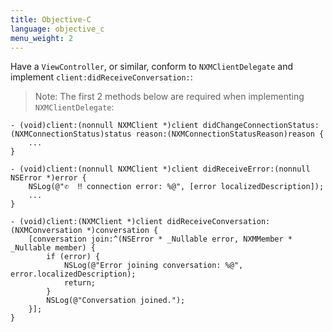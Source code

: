 ```yaml
---
title: Objective-C
language: objective_c
menu_weight: 2
---
```


Have a `ViewController`, or similar, conform to `NXMClientDelegate` and implement `client:didReceiveConversation:`:

> Note: The first 2 methods below are required when implementing `NXMClientDelegate`:

```objective_c
- (void)client:(nonnull NXMClient *)client didChangeConnectionStatus:(NXMConnectionStatus)status reason:(NXMConnectionStatusReason)reason {
    ...
}

- (void)client:(nonnull NXMClient *)client didReceiveError:(nonnull NSError *)error {
    NSLog(@"✆  ‼️ connection error: %@", [error localizedDescription]);
    ...
}

- (void)client:(NXMClient *)client didReceiveConversation:(NXMConversation *)conversation {
    [conversation join:^(NSError * _Nullable error, NXMMember * _Nullable member) {
        if (error) {
            NSLog(@"Error joining conversation: %@", error.localizedDescription);
            return;
        }
        NSLog(@"Conversation joined.");
    }];
}
```